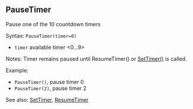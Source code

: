 ## PauseTimer

Pause one of the 10 countdown timers

Syntax: `PauseTimer(timer=0)`

* `timer` available timer &lt;0...9&gt;

Notes: Timer remains paused until ResumeTimer() or [SetTimer()](/api-native-functions/settimer.md) is called.

Example:

* `PauseTimer()`, pause timer 0
* `PauseTimer(2)`, pause timer 2

See also: [SetTimer](/api-native-functions/settimer.md), [ResumeTimer](/api-native-functions/resumetimer.md)

